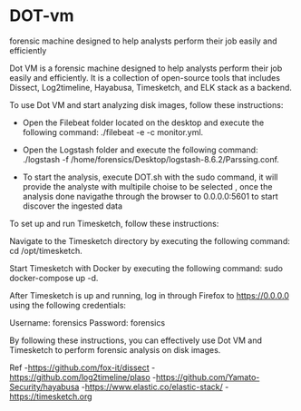# DOT-vm
forensic machine designed to help analysts perform their job easily and efficiently

Dot VM is a forensic machine designed to help analysts perform their job easily and efficiently. It is a collection of open-source tools that includes Dissect, Log2timeline, Hayabusa, Timesketch, and ELK stack as a backend. 

To use Dot VM and start analyzing disk images, follow these instructions:

- Open the Filebeat folder located on the desktop and execute the following command: ./filebeat -e -c monitor.yml.

- Open the Logstash folder and execute the following command: ./logstash -f /home/forensics/Desktop/logstash-8.6.2/Parssing.conf.

- To start the analysis, execute DOT.sh with the sudo command, it will provide the analyste with multipile choise to be selected , once the analysis done 
navigathe through the browser to 0.0.0.0:5601 to start discover the ingested data



To set up and run Timesketch, follow these instructions:

Navigate to the Timesketch directory by executing the following command: cd /opt/timesketch.

Start Timesketch with Docker by executing the following command: sudo docker-compose up -d.

After Timesketch is up and running, log in through Firefox to https://0.0.0.0 using the following credentials:

Username: forensics
Password: forensics

By following these instructions, you can effectively use Dot VM and Timesketch to perform forensic analysis on disk images.

Ref
-https://github.com/fox-it/dissect 
-https://github.com/log2timeline/plaso
-https://github.com/Yamato-Security/hayabusa
-https://www.elastic.co/elastic-stack/
-https://timesketch.org
